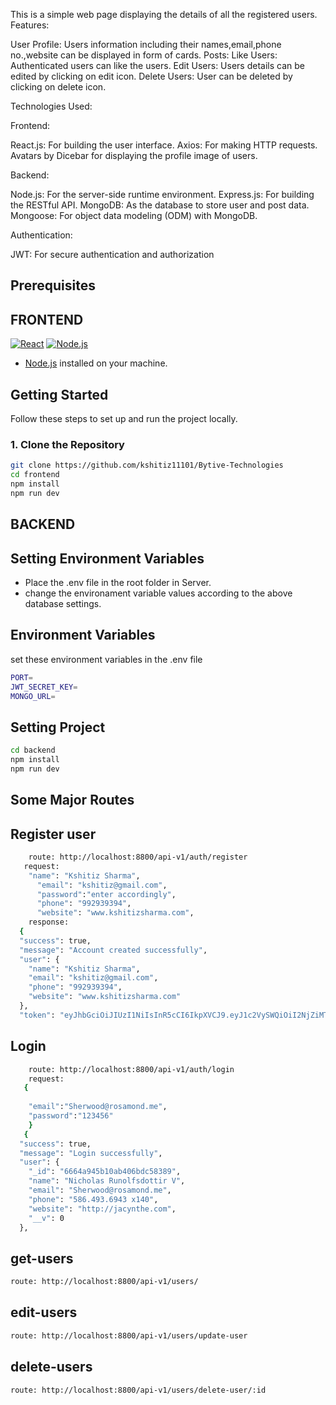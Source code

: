
This is a simple web page displaying the details of all the registered users.
Features:

User Profile:
Users information including their names,email,phone no.,website can be displayed in form of cards.
Posts:
Like Users: Authenticated users can like the users.
Edit Users: Users details can be edited by clicking on edit icon.
Delete Users: User can be deleted by clicking on delete icon.


Technologies Used:

Frontend:

React.js: For building the user interface.
Axios: For making HTTP requests.
Avatars by Dicebar for displaying the profile image of users.

Backend:

Node.js: For the server-side runtime environment.
Express.js: For building the RESTful API.
MongoDB: As the database to store user and post data.
Mongoose: For object data modeling (ODM) with MongoDB.

Authentication:

JWT: For secure authentication and authorization

## Prerequisites
## FRONTEND
[![React](https://img.shields.io/badge/React-%5E17.0.0-blue)](https://reactjs.org/)
[![Node.js](https://img.shields.io/badge/Node.js-%5E14.0.0-green)](https://nodejs.org/)

- [Node.js](https://nodejs.org/) installed on your machine.

## Getting Started

Follow these steps to set up and run the project locally.

### 1. Clone the Repository

```bash
git clone https://github.com/kshitiz11101/Bytive-Technologies
cd frontend
npm install
npm run dev
```

## BACKEND
## Setting Environment Variables
* Place the .env file in the root folder in Server.
* change the environament variable values according to the above database settings.

## Environment Variables
set these environment variables in the .env file
```bash
PORT=
JWT_SECRET_KEY=
MONGO_URL=

```

## Setting Project
```bash
cd backend
npm install
npm run dev
```
## Some Major Routes

## Register user

```bash
    route: http://localhost:8800/api-v1/auth/register
   request:
    "name": "Kshitiz Sharma",
      "email": "kshitiz@gmail.com",
      "password":"enter accordingly",
      "phone": "992939394",
      "website": "www.kshitizsharma.com",
    response:
  {
  "success": true,
  "message": "Account created successfully",
  "user": {
    "name": "Kshitiz Sharma",
    "email": "kshitiz@gmail.com",
    "phone": "992939394",
    "website": "www.kshitizsharma.com"
  },
  "token": "eyJhbGciOiJIUzI1NiIsInR5cCI6IkpXVCJ9.eyJ1c2VySWQiOiI2NjZiMTMxNDk3ODc2YjYzODk3NGJlOTMiLCJpYXQiOjE3MTgyOTMyNjksImV4cCI6MTcxODM3OTY2OX0.r0PAyMWq0HeFu3WLTVIy9fV0aZlx-9P3GK6xlgicryw"

```
## Login

```bash
    route: http://localhost:8800/api-v1/auth/login
    request:
   {
       
    "email":"Sherwood@rosamond.me",
    "password":"123456"
    }
   {
  "success": true,
  "message": "Login successfully",
  "user": {
    "_id": "6664a945b10ab406bdc58389",
    "name": "Nicholas Runolfsdottir V",
    "email": "Sherwood@rosamond.me",
    "phone": "586.493.6943 x140",
    "website": "http://jacynthe.com",
    "__v": 0
  },


```
## get-users
```bash
route: http://localhost:8800/api-v1/users/


```
## edit-users
```bash
route: http://localhost:8800/api-v1/users/update-user
```
## delete-users
```bash
route: http://localhost:8800/api-v1/users/delete-user/:id

